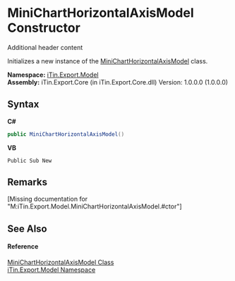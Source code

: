 # MiniChartHorizontalAxisModel Constructor 
Additional header content 

Initializes a new instance of the <a href="T_iTin_Export_Model_MiniChartHorizontalAxisModel">MiniChartHorizontalAxisModel</a> class.

**Namespace:**&nbsp;<a href="N_iTin_Export_Model">iTin.Export.Model</a><br />**Assembly:**&nbsp;iTin.Export.Core (in iTin.Export.Core.dll) Version: 1.0.0.0 (1.0.0.0)

## Syntax

**C#**<br />
``` C#
public MiniChartHorizontalAxisModel()
```

**VB**<br />
``` VB
Public Sub New
```


## Remarks
\[Missing <remarks> documentation for "M:iTin.Export.Model.MiniChartHorizontalAxisModel.#ctor"\]

## See Also


#### Reference
<a href="T_iTin_Export_Model_MiniChartHorizontalAxisModel">MiniChartHorizontalAxisModel Class</a><br /><a href="N_iTin_Export_Model">iTin.Export.Model Namespace</a><br />